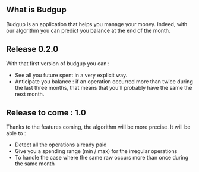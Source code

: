 ## What is Budgup
 
 Budgup is an application that helps you manage your money. Indeed, with our algorithm you can predict you balance at the end of the month.
 
## Release 0.2.0
 
 With that first version of budgup you can :
  - See all you future spent in a very explicit way.
  - Anticipate you balance : if an operation occurred more than twice during the last three months, that means that you'll probably have the same the next month.
  
## Release to come : 1.0
 
 Thanks to the features coming, the algorithm will be more precise. It will be able to :
 
 - Detect all the operations already paid
 - Give you a spending range (min / max) for the irregular operations 
 - To handle the case where the same raw occurs more than once during the same month
 

 
